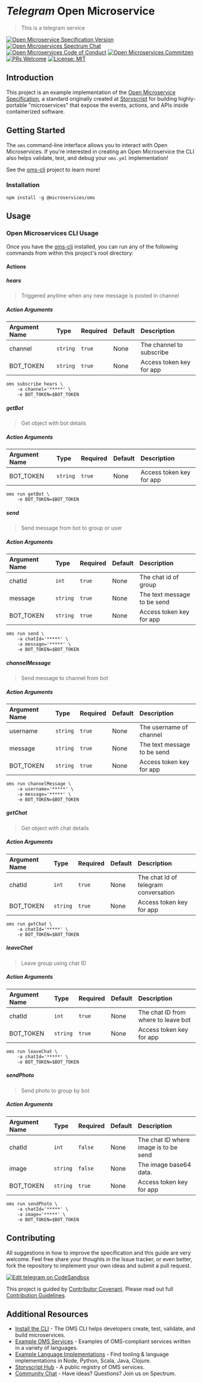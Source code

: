# _Telegram_ Open Microservice

> This is a telegram service

[![Open Microservice Specification Version](https://img.shields.io/badge/Open%20Microservice-1.0-477bf3.svg)](https://openmicroservices.org) [![Open Microservices Spectrum Chat](https://withspectrum.github.io/badge/badge.svg)](https://spectrum.chat/open-microservices) [![Open Microservices Code of Conduct](https://img.shields.io/badge/Contributor%20Covenant-v1.4%20adopted-ff69b4.svg)](https://github.com/oms-services/.github/blob/master/CODE_OF_CONDUCT.md) [![Open Microservices Commitzen](https://img.shields.io/badge/commitizen-friendly-brightgreen.svg)](http://commitizen.github.io/cz-cli/) [![PRs Welcome](https://img.shields.io/badge/PRs-welcome-brightgreen.svg)](http://makeapullrequest.com) 
[![License: MIT](https://img.shields.io/badge/License-MIT-blue.svg)](https://opensource.org/licenses/MIT)

## Introduction

This project is an example implementation of the [Open Microservice Specification](https://openmicroservices.org), a standard originally created at [Storyscript](https://storyscript.io) for building highly-portable "microservices" that expose the events, actions, and APIs inside containerized software.

## Getting Started

The `oms` command-line interface allows you to interact with Open Microservices. If you're interested in creating an Open Microservice the CLI also helps validate, test, and debug your `oms.yml` implementation!

See the [oms-cli](https://github.com/microservices/oms) project to learn more!

### Installation

```
npm install -g @microservices/oms
```

## Usage

### Open Microservices CLI Usage

Once you have the [oms-cli](https://github.com/microservices/oms) installed, you can run any of the following commands from within this project's root directory:

#### Actions

##### hears

> Triggered anytime when any new message is posted in channel
##### Action Arguments

| Argument Name | Type | Required | Default | Description |
|:------------- |:---- |:-------- |:--------|:----------- |
| channel | `string` | `true` | None | The channel to subscribe |
| BOT_TOKEN | `string` | `true` | None | Access token key for app |

``` shell
oms subscribe hears \ 
    -a channel='*****' \ 
    -e BOT_TOKEN=$BOT_TOKEN
```

##### getBot

> Get object with bot details
##### Action Arguments

| Argument Name | Type | Required | Default | Description |
|:------------- |:---- |:-------- |:--------|:----------- |
| BOT_TOKEN | `string` | `true` | None | Access token key for app |

``` shell
oms run getBot \ 
    -e BOT_TOKEN=$BOT_TOKEN
```

##### send

> Send message from bot to group or user
##### Action Arguments

| Argument Name | Type | Required | Default | Description |
|:------------- |:---- |:-------- |:--------|:----------- |
| chatId | `int` | `true` | None | The chat id of group |
| message | `string` | `true` | None | The text message to be send |
| BOT_TOKEN | `string` | `true` | None | Access token key for app |

``` shell
oms run send \ 
    -a chatId='*****' \ 
    -a message='*****' \ 
    -e BOT_TOKEN=$BOT_TOKEN
```

##### channelMessage

> Send message to channel from bot
##### Action Arguments

| Argument Name | Type | Required | Default | Description |
|:------------- |:---- |:-------- |:--------|:----------- |
| username | `string` | `true` | None | The username of channel |
| message | `string` | `true` | None | The text message to be send |
| BOT_TOKEN | `string` | `true` | None | Access token key for app |

``` shell
oms run channelMessage \ 
    -a username='*****' \ 
    -a message='*****' \ 
    -e BOT_TOKEN=$BOT_TOKEN
```

##### getChat

> Get object with chat details
##### Action Arguments

| Argument Name | Type | Required | Default | Description |
|:------------- |:---- |:-------- |:--------|:----------- |
| chatId | `int` | `true` | None | The chat Id of telegram conversation |
| BOT_TOKEN | `string` | `true` | None | Access token key for app |

``` shell
oms run getChat \ 
    -a chatId='*****' \ 
    -e BOT_TOKEN=$BOT_TOKEN
```

##### leaveChat

> Leave group using chat ID
##### Action Arguments

| Argument Name | Type | Required | Default | Description |
|:------------- |:---- |:-------- |:--------|:----------- |
| chatId | `int` | `true` | None | The chat ID from where to leave bot |
| BOT_TOKEN | `string` | `true` | None | Access token key for app |

``` shell
oms run leaveChat \ 
    -a chatId='*****' \ 
    -e BOT_TOKEN=$BOT_TOKEN
```

##### sendPhoto

> Send photo to group by bot
##### Action Arguments

| Argument Name | Type | Required | Default | Description |
|:------------- |:---- |:-------- |:--------|:----------- |
| chatId | `int` | `false` | None | The chat ID where image is to be send |
| image | `string` | `false` | None | The image base64 data. |
| BOT_TOKEN | `string` | `true` | None | Access token key for app |

``` shell
oms run sendPhoto \ 
    -a chatId='*****' \ 
    -a image='*****' \ 
    -e BOT_TOKEN=$BOT_TOKEN
```

## Contributing

All suggestions in how to improve the specification and this guide are very welcome. Feel free share your thoughts in the Issue tracker, or even better, fork the repository to implement your own ideas and submit a pull request.

[![Edit telegram on CodeSandbox](https://codesandbox.io/static/img/play-codesandbox.svg)](https://codesandbox.io/s/github/oms-services/telegram)

This project is guided by [Contributor Covenant](https://github.com/oms-services/.github/blob/master/CODE_OF_CONDUCT.md). Please read out full [Contribution Guidelines](https://github.com/oms-services/.github/blob/master/CONTRIBUTING.md).

## Additional Resources

* [Install the CLI](https://github.com/microservices/oms) - The OMS CLI helps developers create, test, validate, and build microservices.
* [Example OMS Services](https://github.com/oms-services) - Examples of OMS-compliant services written in a variety of languages.
* [Example Language Implementations](https://github.com/microservices) - Find tooling & language implementations in Node, Python, Scala, Java, Clojure.
* [Storyscript Hub](https://hub.storyscript.io) - A public registry of OMS services.
* [Community Chat](https://spectrum.chat/open-microservices) - Have ideas? Questions? Join us on Spectrum.
